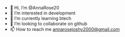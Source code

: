 - 👋 Hi, I’m @AnnaRose20
- 👀 I’m interested in development 
- 🌱 I’m currently learning btech
- 💞️ I’m looking to collaborate on github 
- 📫 How to reach me annarosejoshy2000@gmail.com 

<!---
AnnaRose20/AnnaRose20 is a ✨ special ✨ repository because its `README.md` (this file) appears on your GitHub profile.
You can click the Preview link to take a look at your changes.
--->
